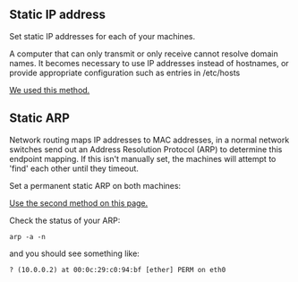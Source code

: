## Static IP address

Set static IP addresses for each of your machines.

A computer that can only transmit or only receive cannot resolve domain names. It becomes necessary to use IP addresses instead of hostnames, or provide appropriate configuration such as entries in /etc/hosts

[We used this method.](https://www.tecmint.com/set-add-static-ip-address-in-linux/)

## Static ARP

Network routing maps IP addresses to MAC addresses, in a normal network switches send out an Address Resolution Protocol (ARP) to determine this endpoint mapping. If this isn't manually set, the machines will attempt to 'find' each other until they timeout.

Set a permanent static ARP on both machines:

[Use the second method on this page.](http://xmodulo.com/how-to-add-or-remove-static-arp-entry-on-linux.html)

Check the status of your ARP:

`arp -a -n`

and you should see something like:

`? (10.0.0.2) at 00:0c:29:c0:94:bf [ether] PERM on eth0`